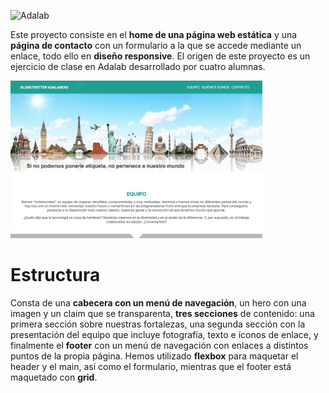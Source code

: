 ![Adalab](https://beta.adalab.es/resources/images/adalab-logo-155x61-bg-white.png)

Este proyecto consiste en el **home de una página web estática** y una **página de contacto** con un formulario a la que se accede mediante un enlace, todo ello en **diseño responsive**. El origen de este proyecto es un ejercicio de clase en Adalab desarrollado por cuatro alumnas.

<img src="src/images/GitHub.png" width=80%>

# Estructura

Consta de una **cabecera con un menú de navegación**, un hero con una imagen y un claim que se transparenta, **tres secciones** de contenido: una primera sección sobre nuestras fortalezas, una segunda sección con la presentación del equipo que incluye fotografía, texto e íconos de enlace, y finalmente el **footer** con un menú de navegación con enlaces a distintos puntos de la propia página.
Hemos utilizado **flexbox** para maquetar el header y el main, así como el formulario, mientras que el footer está maquetado con **grid**.
